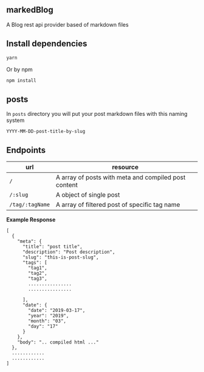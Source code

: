## markedBlog

A Blog rest api provider based of markdown files

## Install dependencies

```bash
yarn
```

Or by npm

```bash
npm install
```

## posts

In `posts` directory you will put your post markdown files with this naming system

```
YYYY-MM-DD-post-title-by-slug
```

## Endpoints

| url             | resource                                             |
| --------------- | ---------------------------------------------------- |
| `/`             | A array of posts with meta and compiled post content |
| `/:slug`        | A object of single post                              |
| `/tag/:tagName` | A array of filtered post of specific tag name        |

**Example Response**

```
[
  {
    "meta": {
      "title": "post title",
      "description": "Post description",
      "slug": "this-is-post-slug",
      "tags": [
        "tag1",
        "tag2",
        "tag3",
        ................
        ................

      ],
      "date": {
        "date": "2019-03-17",
        "year": "2019",
        "month": "03",
        "day": "17"
      }
    },
    "body": ".. compiled html ..."
  },
  ............
  ............
]
```
